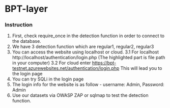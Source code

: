 # BPT-layer
### Instruction
1. First, check require_once in the detection function in order to connect to the database.
2. We have 3 detection function which are regular1, regular2, regular3
3. You can access the website using localhost or cloud.
3.1 For localhost http://localhost/authentication/login.php (The highlighted part is file path in your computer)
3.2 For cloud enter https://bpt-testnet.azurewebsites.net/authentication/login.php
This will lead you to the login page
4. You can try SQLi in the login page
5. The login info for the website is as follow - username: Admin, Password: Admin
6. Use our datasets via OWASP ZAP or sqlmap to test the detection function.

